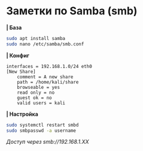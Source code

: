 # Заметки по Samba (smb)

**| База**

```bash
sudo apt install samba
sudo nano /etc/samba/smb.conf
```



**|	Конфиг**

```properties
interfaces = 192.168.1.0/24 eth0
[New Share]
    comment = A new share
    path = /home/kali/share
    browseable = yes
    read only = no
    guest ok = no
    valid users = kali
```



**| Настройка**

```bash
sudo systemctl restart smbd
sudo smbpasswd -a username
```



*Доступ через smb://192.168.1.ХХ*